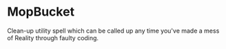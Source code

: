 MopBucket
=========

Clean-up utility spell which can be called up any time you've made a mess of Reality through faulty coding.
